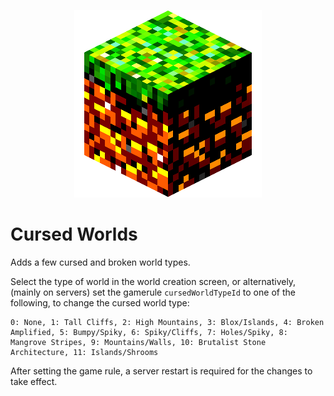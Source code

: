 <p align="center">
    <img src="icon.png"  alt="icon"/>
</p>

# Cursed Worlds
Adds a few cursed and broken world types.

Select the type of world in the world creation screen, or alternatively, (mainly on servers) set the gamerule `cursedWorldTypeId` to one of the following, to change the cursed world type:
```
0: None, 1: Tall Cliffs, 2: High Mountains, 3: Blox/Islands, 4: Broken Amplified, 5: Bumpy/Spiky, 6: Spiky/Cliffs, 7: Holes/Spiky, 8: Mangrove Stripes, 9: Mountains/Walls, 10: Brutalist Stone Architecture, 11: Islands/Shrooms
```
After setting the game rule, a server restart is required for the changes to take effect.

